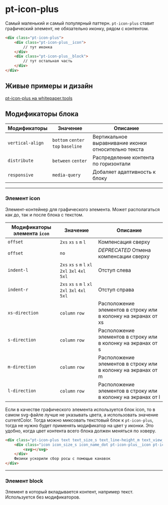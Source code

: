 # pt-icon-plus

Самый маленький и самый популярный паттерн. `pt-icon-plus` ставит графический элемент, не обязательно иконку, рядом с контентом.

```html
<div class="pt-icon-plus">
    <div class="pt-icon-plus__icon">
        // тут иконка
    </div>
    <div class="pt-icon-plus__block">
        // тут остальная часть
    </div>
</div>
```

## Живые примеры и дизайн

[pt-icon-plus на whitepaper.tools](http://whitepaper.tools/doc.html#/pt-icon-plus)


## Модификаторы блока

Модификаторы     | Значение                           | Описание
---------------- | ---------------------------------- | ----------------------------------------------------
`vertical-align` | `bottom` `center` `top` `baseline` | Вертикальное выравнивание иконки относительно текста
`distribute`     | `between` `center`                 | Распределение контента по горизонтали
`responsive`     | `media-query`                      | Добаляет адаптивность к блоку

___


### Элемент icon

Элемент-контейнер для графического элемента. Может располагаться как до, так и после блока с текстом.

Модификаторы элемента `icon` | Значение                                            | Описание                 
---------------------------- | --------------------------------------------------- | ------------------------- 
`offset`                     | `2xs` `xs` `s` `m` `l`                              | Компенсация сверху
`offset`                     | `no`                                                | *DEPRECATED* Отмена компенсации сверху
`indent-l`                   | `2xs` `xs` `s` `m` `l` `xl` `2xl` `3xl` `4xl` `5xl` | Отступ слева
`indent-r`                   | `2xs` `xs` `s` `m` `l` `xl` `2xl` `3xl` `4xl` `5xl` | Отступ справа
`xs-direction`   | `column` `row`                     | Расположение элементов в строку или в колонку на экранах от xs
`s-direction`    | `column` `row`                     | Расположение элементов в строку или в колонку на экранах от s
`m-direction`    | `column` `row`                     | Расположение элементов в строку или в колонку на экранах от m
`l-direction`    | `column` `row`                     | Расположение элементов в строку или в колонку на экранах от l

Если в качестве графического элемента используется блок icon, то в самом svg-файле лучше не указывать цвета, а использовать значение currentColor. Тогда можно миксовать текстовый блок к `pt-icon-plus`, тогда не нужно будет применять модификатор на цвет у иконки. Это удобно, когда цвет контента всего блока должен меняться по ховеру.

```html
<div class="pt-icon-plus text text_size_s text_line-height_m text_view_brand">
	<div class="icon icon_size_s icon_name_dot pt-icon-plus__icon pt-icon-plus__icon_indent-r_xs">
    	<svg></svg>
	</div>
    Физики ускорили сбор росы с помощью канавок
</div>
```

___


### Элемент block

Элемент в который вкладывается контент, например текст. Используется без модификаторов.
